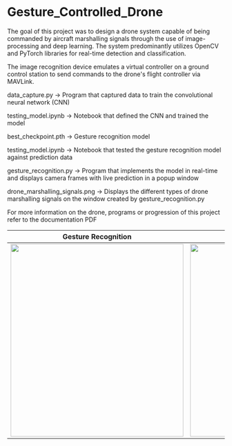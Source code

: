 # Gesture_Controlled_Drone
The goal of this project was to design a drone system capable of being commanded by aircraft marshalling signals through the use of image-processing and deep learning. The system predominantly utilizes OpenCV and PyTorch libraries for real-time detection and classification. 

The image recognition device emulates a virtual controller on a ground control station to send commands to the drone's flight controller via MAVLink.


data_capture.py -> Program that captured data to train the convolutional neural network (CNN)

testing_model.ipynb -> Notebook that defined the CNN and trained the model

best_checkpoint.pth -> Gesture recognition model

testing_model.ipynb -> Notebook that tested the gesture recognition model against prediction data

gesture_recognition.py -> Program that implements the model in real-time and displays camera frames with live prediction in a popup window

drone_marshalling_signals.png -> Displays the different types of drone marshalling signals on the window created by gesture_recognition.py 

For more information on the drone, programs or progression of this project refer to the documentation PDF




Gesture Recognition             |  Drone
:-------------------------:|:-------------------------:
<img src="https://user-images.githubusercontent.com/83774603/166167482-e26b4435-2481-474f-b5b6-0d3243cd553f.png" width="400" height="445">  |  <img src="https://user-images.githubusercontent.com/83774603/166167476-c5ee91ba-37bf-4157-979d-35d3fee2236e.png" width="520" height="445">
